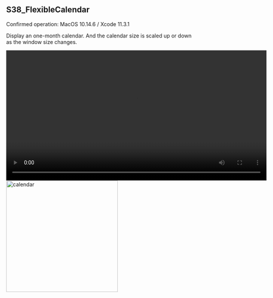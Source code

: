 ## S38_FlexibleCalendar
Confirmed operation: MacOS 10.14.6 / Xcode 11.3.1

Display an one-month calendar. And the calendar size is scaled up or down as the window size changes. 

<div>
<video controls src="http://mikomokaru.sakura.ne.jp/data/B64/calendar.mp4" title="calendar" width="700" autoplay></video>
<img src="http://mikomokaru.sakura.ne.jp/data/B64/calendar.png" alt="calendar" title="calendar" width="300">
</div>  
  
  

